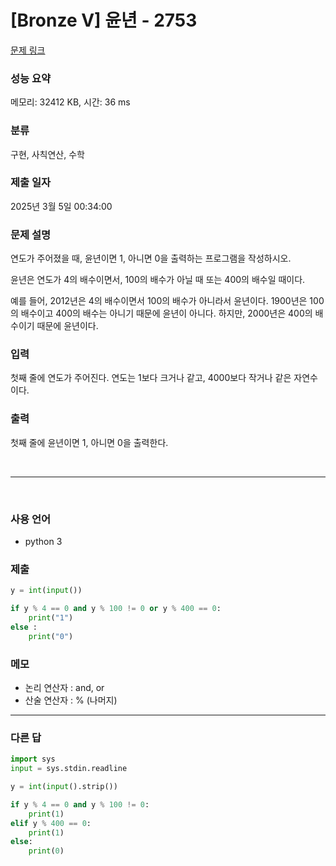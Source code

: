 # [Bronze V] 윤년 - 2753

[문제 링크](https://www.acmicpc.net/problem/2753)

### 성능 요약

메모리: 32412 KB, 시간: 36 ms

### 분류

구현, 사칙연산, 수학

### 제출 일자

2025년 3월 5일 00:34:00

### 문제 설명

<p>연도가 주어졌을 때, 윤년이면 1, 아니면 0을 출력하는 프로그램을 작성하시오.</p>

<p>윤년은 연도가 4의 배수이면서, 100의 배수가 아닐 때 또는 400의 배수일 때이다.</p>

<p>예를 들어, 2012년은 4의 배수이면서 100의 배수가 아니라서 윤년이다. 1900년은 100의 배수이고 400의 배수는 아니기 때문에 윤년이 아니다. 하지만, 2000년은 400의 배수이기 때문에 윤년이다.</p>

### 입력

 <p>첫째 줄에 연도가 주어진다. 연도는 1보다 크거나 같고, 4000보다 작거나 같은 자연수이다.</p>

### 출력

 <p>첫째 줄에 윤년이면 1, 아니면 0을 출력한다.</p>

<br>

---

<br>

### 사용 언어

- python 3

### 제출

```python
y = int(input())

if y % 4 == 0 and y % 100 != 0 or y % 400 == 0:
    print("1")
else :
    print("0")
```

### 메모

- 논리 연산자 : and, or
- 산술 연산자 : % (나머지)

---

### 다른 답

```python
import sys
input = sys.stdin.readline

y = int(input().strip())

if y % 4 == 0 and y % 100 != 0:
    print(1)
elif y % 400 == 0:
    print(1)
else:
    print(0)
```
